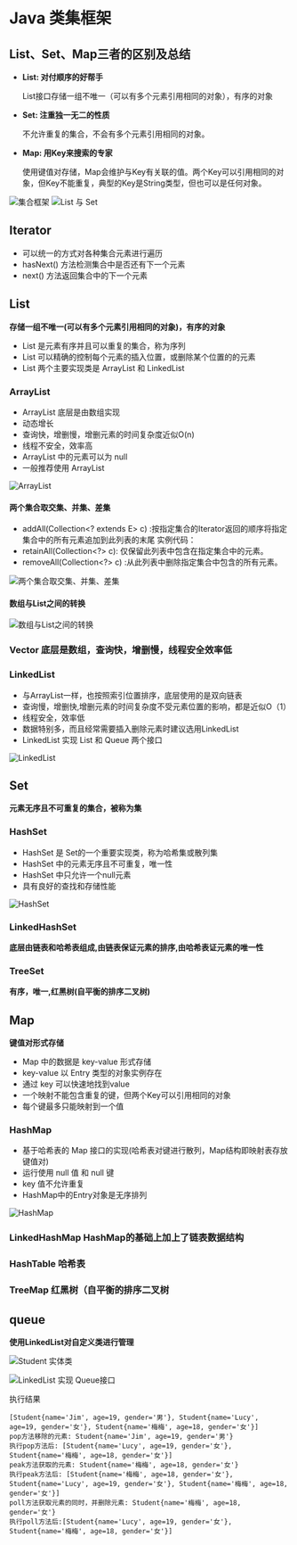 # Java 类集框架

## List、Set、Map三者的区别及总结
- **List: 对付顺序的好帮手**

  List接口存储一组不唯一（可以有多个元素引用相同的对象），有序的对象
- **Set: 注重独一无二的性质**

  不允许重复的集合，不会有多个元素引用相同的对象。

- **Map: 用Key来搜索的专家**

  使用键值对存储，Map会维护与Key有关联的值。两个Key可以引用相同的对象，但Key不能重复，典型的Key是String类型，但也可以是任何对象。

  <!-- more -->

![集合框架](https://images.csthink.com/15546359120650.jpg)
![List 与 Set](https://images.csthink.com/15546363481380.jpg)

## Iterator

- 可以统一的方式对各种集合元素进行遍历
- hasNext() 方法检测集合中是否还有下一个元素
- next() 方法返回集合中的下一个元素

## List

**存储一组不唯一(可以有多个元素引用相同的对象)，有序的对象**


- List 是元素有序并且可以重复的集合，称为序列
- List 可以精确的控制每个元素的插入位置，或删除某个位置的的元素
- List 两个主要实现类是 ArrayList 和 LinkedList


### ArrayList

- ArrayList 底层是由数组实现
- 动态增长
- 查询快，增删慢，增删元素的时间复杂度近似O(n)
- 线程不安全，效率高
- ArrayList 中的元素可以为 null
- 一般推荐使用 ArrayList

![ArrayList](https://images.csthink.com/Carbonize%202019-04-08%20at%2008.55.30.png)


#### 两个集合取交集、并集、差集
- addAll(Collection<? extends E> c) :按指定集合的Iterator返回的顺序将指定集合中的所有元素追加到此列表的末尾
实例代码：
- retainAll(Collection<?> c): 仅保留此列表中包含在指定集合中的元素。
- removeAll(Collection<?> c) :从此列表中删除指定集合中包含的所有元素。


![两个集合取交集、并集、差集](https://images.csthink.com/Carbonize%202019-04-08%20at%2010.16.53.png)

#### 数组与List之间的转换

![数组与List之间的转换](https://images.csthink.com/Carbonize%202019-04-08%20at%2010.44.33.png)

### Vector **底层是数组，查询快，增删慢，线程安全效率低**

### LinkedList

- 与ArrayList一样，也按照索引位置排序，底层使用的是双向链表
- 查询慢，增删快,增删元素的时间复杂度不受元素位置的影响，都是近似O（1）
- 线程安全，效率低
- 数据特别多，而且经常需要插入删除元素时建议选用LinkedList
- LinkedList 实现 List 和 Queue 两个接口

![LinkedList](https://images.csthink.com/Carbonize%202019-04-08%20at%2009.22.57.png)


## Set

**元素无序且不可重复的集合，被称为集**

### HashSet

- HashSet 是 Set的一个重要实现类，称为哈希集或散列集
- HashSet 中的元素无序且不可重复，唯一性
- HashSet 中只允许一个null元素
- 具有良好的查找和存储性能

![HashSet](https://images.csthink.com/Carbonize%202019-04-08%20at%2008.59.58.png)

### LinkedHashSet
**底层由链表和哈希表组成,由链表保证元素的排序,由哈希表证元素的唯一性**

### TreeSet
**有序，唯一,红黑树(自平衡的排序二叉树)**

## Map
**键值对形式存储**

- Map 中的数据是 key-value 形式存储
- key-value 以 Entry 类型的对象实例存在
- 通过 key 可以快速地找到value
- 一个映射不能包含重复的键，但两个Key可以引用相同的对象
- 每个键最多只能映射到一个值

### HashMap

- 基于哈希表的 Map 接口的实现(哈希表对键进行散列，Map结构即映射表存放键值对)
- 运行使用 null 值 和 null 键
- key 值不允许重复
- HashMap中的Entry对象是无序排列

![HashMap](https://images.csthink.com/Carbonize%202019-04-08%20at%2009.14.10.png)


### LinkedHashMap **HashMap的基础上加上了链表数据结构**
### HashTable **哈希表**
### TreeMap **红黑树（自平衡的排序二叉树**

## queue
**使用LinkedList对自定义类进行管理**

![Student 实体类](https://images.csthink.com/Carbonize%202019-04-08%20at%2009.41.59.png)

![LinkedList 实现 Queue接口](https://images.csthink.com/Carbonize%202019-04-08%20at%2009.43.19.png)


执行结果

```shell
[Student{name='Jim', age=19, gender='男'}, Student{name='Lucy', age=19, gender='女'}, Student{name='梅梅', age=18, gender='女'}]
pop方法移除的元素: Student{name='Jim', age=19, gender='男'}
执行pop方法后: [Student{name='Lucy', age=19, gender='女'}, Student{name='梅梅', age=18, gender='女'}]
peak方法获取的元素: Student{name='梅梅', age=18, gender='女'}
执行peak方法后: [Student{name='梅梅', age=18, gender='女'}, Student{name='Lucy', age=19, gender='女'}, Student{name='梅梅', age=18, gender='女'}]
poll方法获取元素的同时，并删除元素: Student{name='梅梅', age=18, gender='女'}
执行poll方法后:[Student{name='Lucy', age=19, gender='女'}, Student{name='梅梅', age=18, gender='女'}]
```
